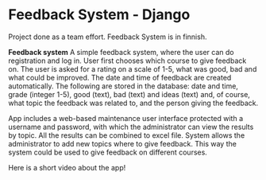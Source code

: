# Feedback System - Django

Project done as a team effort.
Feedback System is in finnish.

**Feedback system**
A simple feedback system, where the user can do registration and log in. User first chooses which course to give feedback on. The user is asked for a rating on a scale of 1-5, what was good, bad and what could be improved. The date and time of feedback are created automatically. The following are stored in the database: date and time, grade (integer 1-5), good (text), bad (text) and ideas (text) and, of course, what topic the feedback was related to, and the person giving the feedback.

App includes a web-based maintenance user interface protected with a username and password, with which the administrator can view the results by topic. All the results can be combined to excel file. System allows the administrator to add new topics where to give feedback. This way the system could be used to give feedback on different courses.

Here is a short video about the app!